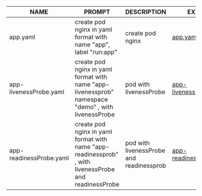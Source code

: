 | NAME | PROMPT | DESCRIPTION | EXAMPLE |
|------|--------|-------------|---------|
| app.yaml | create pod nginx in yaml format with name "app", label "run:app" | create pod nginx | [app.yaml](app.yaml) |
| app-livenessProbe.yaml | create pod nginx in yaml format with name "app-livenessprob" namespace "demo" , with livenessProbe | pod  with livenessProbe | [app-livenessProbe.yaml](app-livenessProbe.yaml) |
| app-readinessProbe.yaml | create pod nginx in yaml format with name "app-readinessprob" , with livenessProbe and  readinessProbe | pod  with livenessProbe and readinessprob | [app-readinessProbe.yaml](app-readinessProbe.yaml) |